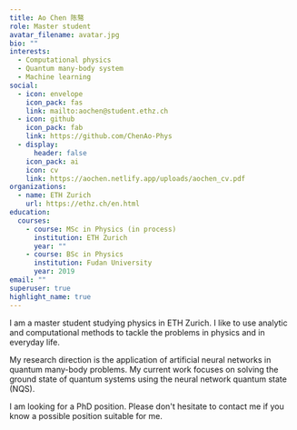 ```yaml
---
title: Ao Chen 陈骜
role: Master student
avatar_filename: avatar.jpg
bio: ""
interests:
  - Computational physics
  - Quantum many-body system
  - Machine learning
social:
  - icon: envelope
    icon_pack: fas
    link: mailto:aochen@student.ethz.ch
  - icon: github
    icon_pack: fab
    link: https://github.com/ChenAo-Phys
  - display:
      header: false
    icon_pack: ai
    icon: cv
    link: https://aochen.netlify.app/uploads/aochen_cv.pdf
organizations:
  - name: ETH Zurich
    url: https://ethz.ch/en.html
education:
  courses:
    - course: MSc in Physics (in process)
      institution: ETH Zurich
      year: ""
    - course: BSc in Physics
      institution: Fudan University
      year: 2019
email: ""
superuser: true
highlight_name: true
---
```

I am a master student studying physics in ETH Zurich. I like to use analytic and computational methods to tackle the problems in physics and in everyday life.

My research direction is the application of artificial neural networks in quantum many-body problems. My current work focuses on solving the ground state of quantum systems using the neural network quantum state (NQS).

I am looking for a PhD position. Please don't hesitate to contact me if you know a possible position suitable for me.